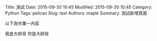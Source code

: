 Title: 測試
Date: 2015-09-30 10:45
Modified: 2015-09-30 10:45
Category: Python
Tags: pelican
Slug: text
Authors: maple
Summary: 測試新增頁面

以下為作業一內容

我是大帥哥
你是大帥哥